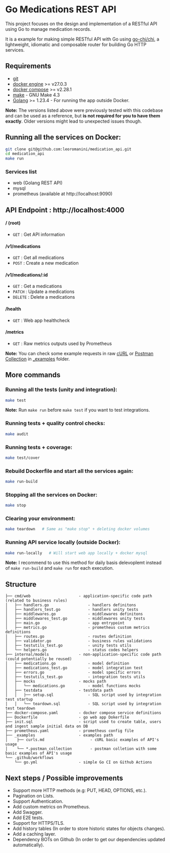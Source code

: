 # Go Medications REST API
This project focuses on the design and implementation of a RESTful API using Go to manage medication records.

It is a example for making simple RESTful API with Go using [go-chi/chi](https:-github.com/go-chi/chi), a lightweight, idiomatic and composable router for building Go HTTP services.

## Requirements
- [git](https:-git-scm.com/downloads)
- [docker engine](https:-docs.docker.com/engine/install/) >= v27.0.3
- [docker compose](https:-docs.docker.com/compose/install/) >= v2.28.1
- [make](https:-www.gnu.org/software/make/) - GNU Make 4.3
- [Golang](https:-go.dev/doc/install) >= 1.23.4 - For running the app outside Docker.

**Note:** The versions listed above were previously tested with this codebase and can be used as a reference, but **is not required for you to have them exactly**. Older versions might lead to unexpected issues though.

## Running all the services on Docker:
```bash
git clone git@github.com:leoromanini/medication_api.git
cd medication_api
make run
```
### Services list
- web (Golang REST API)
- mysql
- prometheus (available at http://localhost:9090)

## API Endpoint : http://localhost:4000

#### / (root)
* `GET`     : Get API information

#### /v1/medications
* `GET`     : Get all medications
* `POST`    : Create a new medication

#### /v1/medications/:id
* `GET`     : Get a medications
* `PATCH`   : Update a medications
* `DELETE`  : Delete a medications

#### /health
* `GET` : Web app healthcheck

#### /metrics
* `GET` : Raw metrics outputs used by Prometheus

**Note:** You can check some example requests in raw [cURL](./_examples/curls.md) or [Postman Collection](./_examples/medications.postman_collection.json) in [_examples](./_examples/) folder.

## More commands

### Running all the tests (unity and integration):
```bash
make test
```
**Note:** Run `make run` before `make test` if you want to test integrations.

### Running tests + quality control checks:
```bash
make audit
```

### Running tests + coverage:
```bash
make test/cover
```

### Rebuild Dockerfile and start all the services again:
```bash
make run-build
```

### Stopping all the services on Docker:
```bash
make stop
```

### Clearing your environment:
```bash
make teardown   # Same as "make stop" + deleting docker volumes
```

### Running API service locally (outside Docker):
```bash
make run-locally   # Will start web app locally + docker mysql
```
**Note:** I recommend to use this method for daily basis delevoplemt instead of `make run-build` and `make run` for each execution.

## Structure
```
├── cmd/web                     - application-specific code path (related to business rules)
│   ├── handlers.go                 - handlers definitons
│   ├── handlers_test.go            - handlers unity tests
│   ├── middlewares.go              - middlewares definitons
│   ├── middlewares_test.go         - middlewares unity tests
│   ├── main.go                     - app entrypoint
│   ├── metrics.go                  - prometheus custom metrics definitions
│   ├── routes.go                   - routes definition
│   ├── validator.go                - business rules validations
│   ├── testutils_test.go           - unity tests utils
│   └── helpers.go                  - status codes helpers
├── internal/models             - non-application-specific code path (could potentially be reused)
│   ├── medications.go              - model definition
│   ├── medications_test.go         - model integration test
│   ├── errors.go                   - model specific errors
│   ├── testutils_test.go           - integration tests utils
│   ├── mocks                   - mocks path
│   │   └── medications.go          - model functions mocks
│   ├── testdata                - testdata path
│   │   ├── setup.sql               - SQL script used by integration test startup
│   │   └── teardown.sql            - SQL script used by integration test teardown
├── docker-compose.yaml         - docker compose service definitions
├── Dockerfile                  - go web app Dokerfile
├── init.sql                    - script used to create table, users and ingest sample initial data on DB
├── prometheus.yaml             - prometheus config file
├── _examples                   - examples path
│    ├── curls.md                    - cURL basic examples of API's usage
│    └── *.postman_collection        - postman colletion with some basic examples of API's usage
└── .github/workflows
    └── go.yml                  - simple Go CI on Github Actions
```

## Next steps / Possible improvements
- Support more HTTP methods (e.g: PUT, HEAD, OPTIONS, etc.).
- Pagination on Lists.
- Support Authentication.
- Add custom metrics on Prometheus.
- Add Swagger.
- Add E2E tests.
- Support for HTTPS/TLS.
- Add history tables (In order to store historic states for objects changes).
- Add a caching layer.
- Dependency BOTs on Github (In order to get our dependencies updated automatically).
